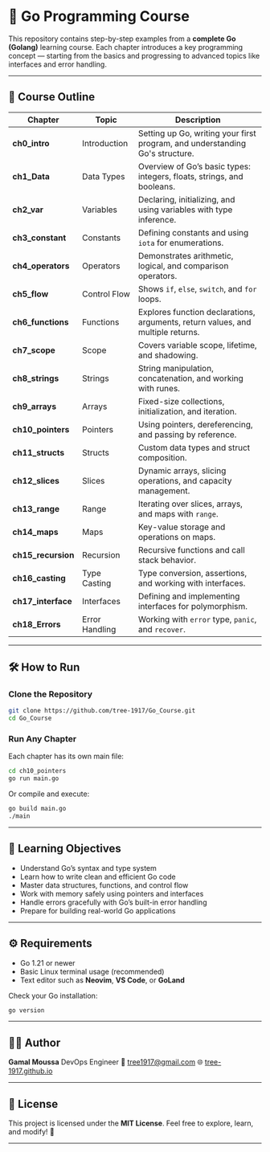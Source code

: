 # 🐹 Go Programming Course

This repository contains step-by-step examples from a **complete Go (Golang)** learning course.
Each chapter introduces a key programming concept — starting from the basics and progressing to advanced topics like interfaces and error handling.

---

## 📘 Course Outline

| Chapter            | Topic          | Description                                                                     |
| ------------------ | -------------- | ------------------------------------------------------------------------------- |
| **ch0_intro**      | Introduction   | Setting up Go, writing your first program, and understanding Go's structure.    |
| **ch1_Data**       | Data Types     | Overview of Go’s basic types: integers, floats, strings, and booleans.          |
| **ch2_var**        | Variables      | Declaring, initializing, and using variables with type inference.               |
| **ch3_constant**   | Constants      | Defining constants and using `iota` for enumerations.                           |
| **ch4_operators**  | Operators      | Demonstrates arithmetic, logical, and comparison operators.                     |
| **ch5_flow**       | Control Flow   | Shows `if`, `else`, `switch`, and `for` loops.                                  |
| **ch6_functions**  | Functions      | Explores function declarations, arguments, return values, and multiple returns. |
| **ch7_scope**      | Scope          | Covers variable scope, lifetime, and shadowing.                                 |
| **ch8_strings**    | Strings        | String manipulation, concatenation, and working with runes.                     |
| **ch9_arrays**     | Arrays         | Fixed-size collections, initialization, and iteration.                          |
| **ch10_pointers**  | Pointers       | Using pointers, dereferencing, and passing by reference.                        |
| **ch11_structs**   | Structs        | Custom data types and struct composition.                                       |
| **ch12_slices**    | Slices         | Dynamic arrays, slicing operations, and capacity management.                    |
| **ch13_range**     | Range          | Iterating over slices, arrays, and maps with `range`.                           |
| **ch14_maps**      | Maps           | Key-value storage and operations on maps.                                       |
| **ch15_recursion** | Recursion      | Recursive functions and call stack behavior.                                    |
| **ch16_casting**   | Type Casting   | Type conversion, assertions, and working with interfaces.                       |
| **ch17_interface** | Interfaces     | Defining and implementing interfaces for polymorphism.                          |
| **ch18_Errors**    | Error Handling | Working with `error` type, `panic`, and `recover`.                              |

---

## 🛠️ How to Run

### Clone the Repository

```bash
git clone https://github.com/tree-1917/Go_Course.git
cd Go_Course
```

### Run Any Chapter

Each chapter has its own main file:

```bash
cd ch10_pointers
go run main.go
```

Or compile and execute:

```bash
go build main.go
./main
```

---

## 🧠 Learning Objectives

* Understand Go’s syntax and type system
* Learn how to write clean and efficient Go code
* Master data structures, functions, and control flow
* Work with memory safely using pointers and interfaces
* Handle errors gracefully with Go’s built-in error handling
* Prepare for building real-world Go applications

---

## ⚙️ Requirements

* Go 1.21 or newer
* Basic Linux terminal usage (recommended)
* Text editor such as **Neovim**, **VS Code**, or **GoLand**

Check your Go installation:

```bash
go version
```

---

## 🧑‍💻 Author

**Gamal Moussa**
DevOps Engineer 
📧 [tree1917@gmail.com](mailto:tree1917@gmail.com)
🌐 [tree-1917.github.io](https://tree-1917.github.io)

---

## 🏁 License

This project is licensed under the **MIT License**.
Feel free to explore, learn, and modify! 🚀

---


